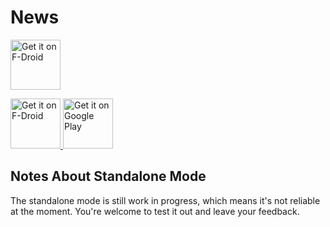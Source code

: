 News
====

[<img src="https://f-droid.org/badge/get-it-on.png" alt="Get it on F-Droid" height="80">](https://f-droid.org/packages/co.appreactor.news/)

<p>
  <a href="https://f-droid.org/packages/co.appreactor.news/">
    <img src="https://f-droid.org/badge/get-it-on.png" alt="Get it on F-Droid" height="80">
  </a>
  <a href='https://play.google.com/store/apps/details?id=co.appreactor.news'>
    <img alt='Get it on Google Play' src='https://play.google.com/intl/en_us/badges/images/generic/en_badge_web_generic.png' height="80"/>
  </a>
</p>

## Notes About Standalone Mode

The standalone mode is still work in progress, which means it's not reliable at the moment. You're welcome to test it out and leave your feedback.
